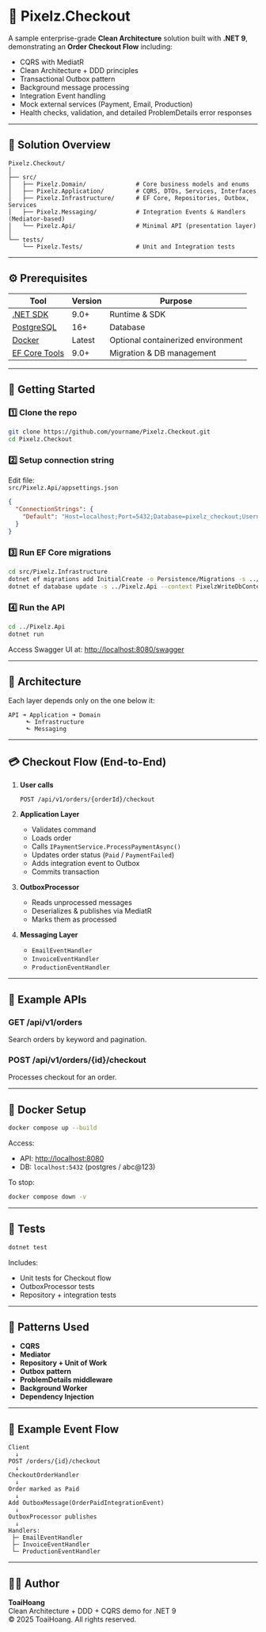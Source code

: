 # 🧾 Pixelz.Checkout

A sample enterprise-grade **Clean Architecture** solution built with **.NET 9**, demonstrating an **Order Checkout Flow** including:
- CQRS with MediatR
- Clean Architecture + DDD principles
- Transactional Outbox pattern
- Background message processing
- Integration Event handling
- Mock external services (Payment, Email, Production)
- Health checks, validation, and detailed ProblemDetails error responses

---

## 🧩 Solution Overview

```
Pixelz.Checkout/
│
├── src/
│   ├── Pixelz.Domain/              # Core business models and enums
│   ├── Pixelz.Application/         # CQRS, DTOs, Services, Interfaces
│   ├── Pixelz.Infrastructure/      # EF Core, Repositories, Outbox, Services
│   ├── Pixelz.Messaging/           # Integration Events & Handlers (Mediator-based)
│   └── Pixelz.Api/                 # Minimal API (presentation layer)
│
└── tests/
    └── Pixelz.Tests/               # Unit and Integration tests
```

---

## ⚙️ Prerequisites

| Tool | Version | Purpose |
|------|----------|----------|
| [.NET SDK](https://dotnet.microsoft.com/) | 9.0+ | Runtime & SDK |
| [PostgreSQL](https://www.postgresql.org/) | 16+ | Database |
| [Docker](https://www.docker.com/) | Latest | Optional containerized environment |
| [EF Core Tools](https://learn.microsoft.com/ef/core/) | 9.0+ | Migration & DB management |

---

## 🚀 Getting Started

### 1️⃣ Clone the repo
```bash
git clone https://github.com/yourname/Pixelz.Checkout.git
cd Pixelz.Checkout
```

### 2️⃣ Setup connection string

Edit file:  
`src/Pixelz.Api/appsettings.json`
```json
{
  "ConnectionStrings": {
    "Default": "Host=localhost;Port=5432;Database=pixelz_checkout;Username=postgres;Password=abc@123"
  }
}
```

### 3️⃣ Run EF Core migrations
```bash
cd src/Pixelz.Infrastructure
dotnet ef migrations add InitialCreate -o Persistence/Migrations -s ../Pixelz.Api --context PixelzWriteDbContext
dotnet ef database update -s ../Pixelz.Api --context PixelzWriteDbContext
```

### 4️⃣ Run the API
```bash
cd ../Pixelz.Api
dotnet run
```

Access Swagger UI at: [http://localhost:8080/swagger](http://localhost:8080/swagger)

---

## 🧠 Architecture

Each layer depends only on the one below it:

```
API ➜ Application ➜ Domain
     ⬑ Infrastructure
     ⬑ Messaging
```

---

## 💳 Checkout Flow (End-to-End)

1. **User calls**
   ```
   POST /api/v1/orders/{orderId}/checkout
   ```

2. **Application Layer**
   - Validates command
   - Loads order
   - Calls `IPaymentService.ProcessPaymentAsync()`
   - Updates order status (`Paid` / `PaymentFailed`)
   - Adds integration event to Outbox
   - Commits transaction

3. **OutboxProcessor**
   - Reads unprocessed messages
   - Deserializes & publishes via MediatR
   - Marks them as processed

4. **Messaging Layer**
   - `EmailEventHandler`
   - `InvoiceEventHandler`
   - `ProductionEventHandler`

---

## 🧾 Example APIs

### GET /api/v1/orders
Search orders by keyword and pagination.

### POST /api/v1/orders/{id}/checkout
Processes checkout for an order.

---

## 🧰 Docker Setup

```bash
docker compose up --build
```

Access:
- API: [http://localhost:8080](http://localhost:8080)
- DB: `localhost:5432` (postgres / abc@123)

To stop:
```bash
docker compose down -v
```

---

## 🧪 Tests

```bash
dotnet test
```

Includes:
- Unit tests for Checkout flow
- OutboxProcessor tests
- Repository + integration tests

---

## 🧠 Patterns Used

- **CQRS**
- **Mediator**
- **Repository + Unit of Work**
- **Outbox pattern**
- **ProblemDetails middleware**
- **Background Worker**
- **Dependency Injection**

---

## 🧭 Example Event Flow

```
Client
  ↓
POST /orders/{id}/checkout
  ↓
CheckoutOrderHandler
  ↓
Order marked as Paid
  ↓
Add OutboxMessage(OrderPaidIntegrationEvent)
  ↓
OutboxProcessor publishes
  ↓
Handlers:
 ├─ EmailEventHandler
 ├─ InvoiceEventHandler
 └─ ProductionEventHandler
```

---

## 🧑‍💻 Author

**ToaiHoang**  
Clean Architecture + DDD + CQRS demo for .NET 9  
© 2025 ToaiHoang. All rights reserved.

